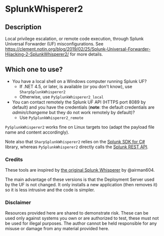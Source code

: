 # SplunkWhisperer2
## Description
Local privilege escalation, or remote code execution, through Splunk Universal Forwarder (UF) misconfigurations.
See https://clement.notin.org/blog/2019/02/25/Splunk-Universal-Forwarder-Hijacking-2-SplunkWhisperer2/ for more details.

## Which one to use?
* You have a local shell on a Windows computer running Splunk UF?
    * If .NET 4.5, or later, is available (or you don't know), use `SharpSplunkWhisperer2`
    * Otherwise, use `PySplunkWhisperer2_local`
* You can contact remotely the Splunk UF API (HTTPS port 8089 by default) and you have the credentials (**note**: the default credentials are *admin/changeme* but they do not work remotely by default)?
    * Use `PySplunkWhisperer2_remote`

`PySplunkWhisperer2` works fine on Linux targets too (adapt the payload file name and content accordingly).

Note also that `SharpSplunkWhisperer2` relies on the [Splunk SDK for C#](http://dev.splunk.com/csharp) library, whereas `PySplunkWhisperer2` directly calls the [Splunk REST API](http://dev.splunk.com/restapi).

### Credits
These tools are inspired by [the original Splunk Whisperer](https://github.com/airman604/splunk_whisperer) by @airman604.

The main advantage of these versions is that the Deployment Server used by the UF is not changed. It only installs a new application (then removes it) so it is less intrusive and the code is simpler.

### Disclaimer
Resources provided here are shared to demonstrate risk. These can be used only against systems you own or are authorized to test, these must not be used for illegal purposes.
The author cannot be held responsible for any misuse or damage from any material provided here.
